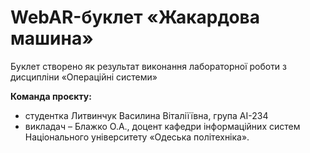 # WebAR-буклет «Жакардова машина»
Буклет створено як результат виконання лабораторної роботи з дисципліни «Операційні системи»

**Команда проєкту:**
 - студентка Литвинчук Василина Віталіїївна, група АІ-234
 - викладач – Блажко О.А., доцент кафедри інформаційних систем Національного університету «Одеська політехніка».
